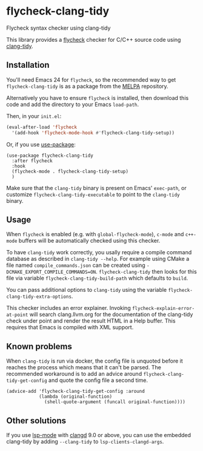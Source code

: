 # flycheck-clang-tidy
Flycheck syntax checker using clang-tidy

This library provides a [flycheck][] checker for C/C++ source code
using [clang-tidy][].

Installation
------------

You'll need Emacs 24 for `flycheck`, so the recommended way to get
`flycheck-clang-tidy` is as a package from the [MELPA][melpa]
repository.

Alternatively you have to ensure `flycheck` is installed, then
download this code and add the directory to your Emacs `load-path`.

Then, in your `init.el`:

```lisp
(eval-after-load 'flycheck
  '(add-hook 'flycheck-mode-hook #'flycheck-clang-tidy-setup))
```

Or, if you use [use-package][]:

``` emacs-lisp
(use-package flycheck-clang-tidy
  :after flycheck
  :hook
  (flycheck-mode . flycheck-clang-tidy-setup)
  )
```

Make sure that the `clang-tidy` binary is present on Emacs' `exec-path`, or
customize `flycheck-clang-tidy-executable` to point to the `clang-tidy`
binary.

Usage
-----

When `flycheck` is enabled (e.g. with `global-flycheck-mode`), `c-mode` and
`c++-mode` buffers will be automatically checked using this checker.

To have `clang-tidy` work correctly, you usally require a compile command
database as described in `clang-tidy --help`. For example using CMake a file
named `compile_commands.json` can be created using
`-DCMAKE_EXPORT_COMPILE_COMMANDS=ON`. `flycheck-clang-tidy` then looks for this
file via variable `flycheck-clang-tidy-build-path` which defaults to `build`.

You can pass additional options to `clang-tidy` using the variable
`flycheck-clang-tidy-extra-options`.

This checker includes an error explainer. Invoking `flycheck-explain-error-at-point`
will search clang.llvm.org for the documentation of the clang-tidy check under point
and render the result HTML in a Help buffer. This requires that Emacs is
compiled with XML support.

Known problems
--------------

When `clang-tidy` is run via docker, the config file is unquoted before it
reaches the process which means that it can't be parsed. The recommended
workaround is to add an advice around `flycheck-clang-tidy-get-config` and quote
the config file a second time.

``` emacs-lisp
(advice-add 'flycheck-clang-tidy-get-config :around
            (lambda (original-function)
              (shell-quote-argument (funcall original-function))))
```

Other solutions
---------------

If you use [lsp-mode][] with [clangd][clangd-ct] 9.0 or above, you can use the
embedded clang-tidy by adding `--clang-tidy` to `lsp-clients-clangd-args`.

[flycheck]: https://github.com/flycheck/flycheck
[clang-tidy]: http://clang.llvm.org/extra/clang-tidy
[melpa]: http://melpa.org
[use-package]: https://github.com/jwiegley/use-package
[lsp-mode]: https://github.com/emacs-lsp/lsp-mode
[clangd-ct]: https://clang.llvm.org/extra/clangd/Features.html#clang-tidy-checks
